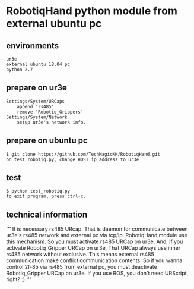 # RobotiqHand python module from external ubuntu pc
## environments
```
ur3e
external ubuntu 18.04 pc
python 2.7
```
## prepare on ur3e
```
Settings/System/URCaps
	append 'rs485'
	remove 'Robotiq_Grippers'
Settings/System/Network
	setup ur3e's network info.
```
## prepare on ubuntu pc
```
$ git clone https://github.com/TechMagicKK/RobotiqHand.git
on test_robotiq.py, change HOST ip address to ur3e
```
## test
```
$ python test_robotiq.py
to exit program, press ctrl-c.
```
## technical information
'''
It is necessary rs485 URcap. That is daemon for communicate between ur3e's rs485 network and external pc via tcp/ip.
RobotiqHand module use this mechanism.
So you must activate rs485 URCap on ur3e.
And,
If you activate Robotiq_Gripper URCap on ur3e, That URCap always use inner rs485 network without exclusive.
This means external rs485 communication make conflict communication contents.
So if you wanna control 2f-85 via rs485 from external pc, you must deactivate Robotiq_Gripper URCap on ur3e.
If you use ROS, you don't need URScript, right? :)
'''
